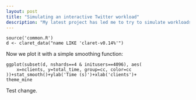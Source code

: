 ```yaml
---
layout: post
title: "Simulating an interactive Twitter workload"
description: "My latest project has led me to try to simulate workloads from real-world social networks. Starting from Graph500's Kronecker graph and integrating with Retwis, with a sprinkle of my own retweet behavior, I came up with something that works for me that I thought I'd share."
---
```



```{r, include=F}
source('common.R')
d <- claret_data("name LIKE 'claret-v0.14%'")
```

Now we plot it with a simple smoothing function:

```{r time, echo=T}
ggplot(subset(d, nshards==4 & initusers==4096), aes(
    x=nclients, y=total_time, group=cc, color=cc
))+stat_smooth()+ylab('Time (s)')+xlab('clients')+
theme_mine
```

Test change.